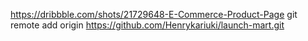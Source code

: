 https://dribbble.com/shots/21729648-E-Commerce-Product-Page
git remote add origin https://github.com/Henrykariuki/launch-mart.git